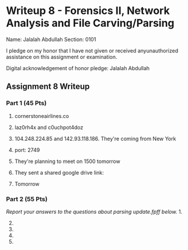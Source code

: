 Writeup 8 - Forensics II, Network Analysis and File Carving/Parsing
=====


Name: Jalalah Abdullah
Section: 0101

I pledge on my honor that I have not given or received anyunauthorized assistance on this assignment or examination.

Digital acknowledgement of honor pledge: Jalalah Abdullah

## Assignment 8 Writeup

### Part 1 (45 Pts)

1. cornerstoneairlines.co

2. laz0rh4x and c0uchpot4doz

3. 104.248.224.85 and 142.93.118.186. They're coming from New York

4. port: 2749

5. They're planning to meet on 1500 tomorrow

6. They sent a shared google drive link: 

7. Tomorrow

### Part 2 (55 Pts)

*Report your answers to the questions about parsing update.fpff below.*
1.

2.

3.

4.

5.
